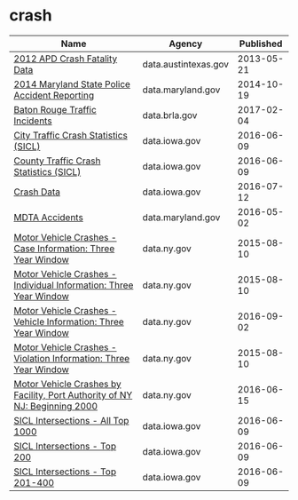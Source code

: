 # crash

Name | Agency | Published
---- | ---- | ---------
[2012 APD Crash Fatality Data](../socrata/ergh-7g8p.md) | data.austintexas.gov | 2013-05-21
[2014 Maryland State Police Accident Reporting](../socrata/jjf7-k22c.md) | data.maryland.gov | 2014-10-19
[Baton Rouge Traffic Incidents](../socrata/2tu5-7kif.md) | data.brla.gov | 2017-02-04
[City Traffic Crash Statistics (SICL)](../socrata/9y8f-tax4.md) | data.iowa.gov | 2016-06-09
[County Traffic Crash Statistics (SICL)](../socrata/b3wj-5up6.md) | data.iowa.gov | 2016-06-09
[Crash Data](../socrata/bew5-k5dr.md) | data.iowa.gov | 2016-07-12
[MDTA Accidents](../socrata/rqid-652u.md) | data.maryland.gov | 2016-05-02
[Motor Vehicle Crashes - Case Information: Three Year Window](../socrata/e8ky-4vqe.md) | data.ny.gov | 2015-08-10
[Motor Vehicle Crashes - Individual Information: Three Year Window](../socrata/ir4y-sesj.md) | data.ny.gov | 2015-08-10
[Motor Vehicle Crashes - Vehicle Information: Three Year Window](../socrata/xe9x-a24f.md) | data.ny.gov | 2016-09-02
[Motor Vehicle Crashes - Violation Information: Three Year Window](../socrata/abfj-y7uq.md) | data.ny.gov | 2015-08-10
[Motor Vehicle Crashes by Facility, Port Authority of NY NJ: Beginning 2000](../socrata/n4ys-au5c.md) | data.ny.gov | 2016-06-15
[SICL Intersections - All Top 1000](../socrata/sx89-dapt.md) | data.iowa.gov | 2016-06-09
[SICL Intersections - Top 200](../socrata/xhwi-zejh.md) | data.iowa.gov | 2016-06-09
[SICL Intersections - Top 201-400](../socrata/xu2h-hzpi.md) | data.iowa.gov | 2016-06-09

